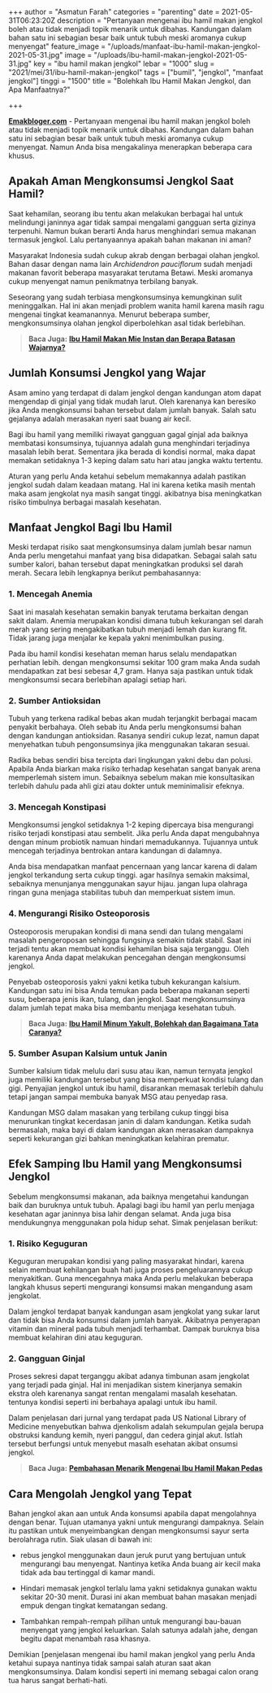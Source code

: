 +++
author = "Asmatun Farah"
categories = "parenting"
date = 2021-05-31T06:23:20Z
description = "Pertanyaan mengenai ibu hamil makan jengkol boleh atau tidak menjadi topik menarik untuk dibahas. Kandungan dalam bahan satu ini sebagian besar baik untuk tubuh meski aromanya cukup menyengat"
feature_image = "/uploads/manfaat-ibu-hamil-makan-jengkol-2021-05-31.jpg"
image = "/uploads/ibu-hamil-makan-jengkol-2021-05-31.jpg"
key = "ibu hamil makan jengkol"
lebar = "1000"
slug = "2021/mei/31/ibu-hamil-makan-jengkol"
tags = ["bumil", "jengkol", "manfaat jengkol"]
tinggi = "1500"
title = "Bolehkah Ibu Hamil Makan Jengkol, dan Apa Manfaatnya?"

+++

[**Emakbloger.com**](/) - Pertanyaan mengenai ibu hamil makan jengkol boleh atau tidak menjadi topik menarik untuk dibahas. Kandungan dalam bahan satu ini sebagian besar baik untuk tubuh meski aromanya cukup menyengat. Namun Anda bisa mengakalinya menerapkan beberapa cara khusus.

## Apakah Aman Mengkonsumsi Jengkol Saat Hamil?

Saat kehamilan, seorang ibu tentu akan melakukan berbagai hal untuk melindungi janinnya agar tidak sampai mengalami gangguan serta gizinya terpenuhi. Namun bukan berarti Anda harus menghindari semua makanan termasuk jengkol. Lalu pertanyaannya apakah bahan makanan ini aman?

Masyarakat Indonesia sudah cukup akrab dengan berbagai olahan jengkol. Bahan dasar dengan nama lain _Archidendron pauciflorum_ sudah menjadi makanan favorit beberapa masyarakat terutama Betawi. Meski aromanya cukup menyengat namun penikmatnya terbilang banyak.

Seseorang yang sudah terbiasa mengkonsumsinya kemungkinan sulit meninggalkan. Hal ini akan menjadi problem wanita hamil karena masih ragu mengenai tingkat keamanannya. Menurut beberapa sumber, mengkonsumsinya olahan jengkol diperbolehkan asal tidak berlebihan.

> **Baca Juga:** [**Ibu Hamil Makan Mie Instan dan Berapa Batasan Wajarnya?**](https://www.emakbloger.com/2021/mei/31/ibu-hamil-makan-mie-instan/)

## Jumlah Konsumsi Jengkol yang Wajar

Asam amino yang terdapat di dalam jengkol dengan kandungan atom dapat mengendap di ginjal yang tidak mudah larut. Oleh karenanya kan beresiko jika Anda mengkonsumsi bahan tersebut dalam jumlah banyak. Salah satu gejalanya adalah merasakan nyeri saat buang air kecil.

Bagi ibu hamil yang memiliki riwayat gangguan gagal ginjal ada baiknya membatasi konsumsinya, tujuannya adalah guna menghindari terjadinya masalah lebih berat. Sementara jika berada di kondisi normal, maka dapat memakan setidaknya 1-3 keping dalam satu hari atau jangka waktu tertentu.

Aturan yang perlu Anda ketahui sebelum memakannya adalah pastikan jengkol sudah dalam keadaan matang. Hal ini karena ketika masih mentah maka asam jengkolat nya masih sangat tinggi. akibatnya bisa meningkatkan risiko timbulnya berbagai masalah kesehatan.

## Manfaat Jengkol Bagi Ibu Hamil

Meski terdapat risiko saat mengkonsumsinya dalam jumlah besar namun Anda perlu mengetahui manfaat yang bisa didapatkan. Sebagai salah satu sumber kalori, bahan tersebut dapat meningkatkan produksi sel darah merah. Secara lebih lengkapnya berikut pembahasannya:

### 1. Mencegah Anemia

Saat ini masalah kesehatan semakin banyak terutama berkaitan dengan sakit dalam. Anemia merupakan kondisi dimana tubuh kekurangan sel darah merah yang sering mengakibatkan tubuh menjadi lemah dan kurang fit. Tidak jarang juga menjalar ke kepala yakni menimbulkan pusing.

Pada ibu hamil kondisi kesehatan meman harus selalu mendapatkan perhatian lebih. dengan mengkonsumsi sekitar 100 gram maka Anda sudah mendapatkan zat besi sebesar 4,7 gram. Hanya saja pastikan untuk tidak mengkonsumsi secara berlebihan apalagi setiap hari.

### 2. Sumber Antioksidan

Tubuh yang terkena radikal bebas akan mudah terjangkit berbagai macam penyakit berbahaya. Oleh sebab itu Anda perlu mengkonsumsi bahan dengan kandungan antioksidan. Rasanya sendiri cukup lezat, namun dapat menyehatkan tubuh pengonsumsinya jika menggunakan takaran sesuai.

Radika bebas sendiri bisa tercipta dari lingkungan yakni debu dan polusi. Apabila Anda biarkan maka risiko terhadap kesehatan sangat banyak arena memperlemah sistem imun. Sebaiknya sebelum makan mie konsultasikan terlebih dahulu pada ahli gizi atau dokter untuk meminimalisir efeknya.

### 3. Mencegah Konstipasi

Mengkonsumsi jengkol setidaknya 1-2 keping dipercaya bisa mengurangi risiko terjadi konstipasi atau sembelit. Jika perlu Anda dapat mengubahnya dengan minum probiotik namuan hindari memadukannya. Tujuannya untuk mencegah terjadinya bentrokan antara kandungan di dalamnya.

Anda bisa mendapatkan manfaat pencernaan yang lancar karena di dalam jengkol terkandung serta cukup tinggi. agar hasilnya semakin maksimal, sebaiknya menunjanya menggunakan sayur hijau. jangan lupa olahraga ringan guna menjaga stabilitas tubuh dan memperkuat sistem imun.

### 4. Mengurangi Risiko Osteoporosis

Osteoporosis merupakan kondisi di mana sendi dan tulang mengalami masalah pengeroposan sehingga fungsinya semakin tidak stabil. Saat ini terjadi tentu akan membuat kondisi kehamilan bisa saja terganggu. Oleh karenanya Anda dapat melakukan pencegahan dengan mengkonsumsi jengkol.

Penyebab osteoporosis yakni yakni ketika tubuh kekurangan kalsium. Kandungan satu ini bisa Anda temukan pada beberapa makanan seperti susu, beberapa jenis ikan, tulang, dan jengkol. Saat mengkonsumsinya dalam jumlah tepat maka bisa membantu menjaga kesehatan tubuh.

> **Baca Juga:** [**Ibu Hamil Minum Yakult, Bolehkah dan Bagaimana Tata Caranya?**](https://www.emakbloger.com/2021/mei/30/ibu-hamil-minum-yakult/)

### 5. Sumber Asupan Kalsium untuk Janin

Sumber kalsium tidak melulu dari susu atau ikan, namun ternyata jengkol juga memiliki kandungan tersebut yang bisa memperkuat kondisi tulang dan gigi. Penyajian jengkol untuk ibu hamil, disarankan memasak terlebih dahulu tetapi jangan sampai membuka banyak MSG atau penyedap rasa.

Kandungan MSG dalam masakan yang terbilang cukup tinggi bisa menurunkan tingkat kecerdasan janin di dalam kandungan. Ketika sudah bermasalah, maka bayi di dalam kandungan akan merasakan dampaknya seperti kekurangan gizi bahkan meningkatkan kelahiran prematur.

## Efek Samping Ibu Hamil yang Mengkonsumsi Jengkol

Sebelum mengkonsumsi makanan, ada baiknya mengetahui kandungan baik dan buruknya untuk tubuh. Apalagi bagi ibu hamil yan perlu menjaga kesehatan agar janinnya bisa lahir dengan selamat. Anda juga bisa mendukungnya menggunakan pola hidup sehat. Simak penjelasan berikut:

### 1. Risiko Keguguran

Keguguran merupakan kondisi yang paling masyarakat hindari, karena selain membuat kehilangan buah hati juga proses pengeluarannya cukup menyakitkan. Guna mencegahnya maka Anda perlu melakukan beberapa langkah khusus seperti mengurangi konsumsi makan mengandung asam jengkolat.

Dalam jengkol terdapat banyak kandungan asam jengkolat yang sukar larut dan tidak bisa Anda konsumsi dalam jumlah banyak. Akibatnya penyerapan vitamin dan mineral pada tubuh menjadi terhambat. Dampak buruknya bisa membuat kelahiran dini atau keguguran.

### 2. Gangguan Ginjal

Proses sekresi dapat terganggu akibat adanya timbunan asam jengkolat yang terjadi pada ginjal. Hal ini menjadikan sistem kinerjanya semakin ekstra oleh karenanya sangat rentan mengalami masalah kesehatan. tentunya kondisi seperti ini berbahaya apalagi untuk ibu hamil.

Dalam penjelasan dari jurnal yang terdapat pada US National Library of Medicine menyebutkan bahwa djenkolism adalah sekumpulan gejala berupa obstruksi kandung kemih, nyeri panggul, dan cedera ginjal akut. Istlah tersebut berfungsi untuk menyebut masalh esehatan akibat onsumsi jengkol.

> **Baca Juga:** [**Pembahasan Menarik Mengenai Ibu Hamil Makan Pedas**](https://www.emakbloger.com/2021/mei/31/ibu-hamil-makan-pedas/)

## Cara Mengolah Jengkol yang Tepat

Bahan jengkol akan aan untuk Anda konsumsi apabila dapat mengolahnya dengan benar. Tujuan utamanya yakni untuk mengurangi dampaknya. Selain itu pastikan untuk menyeimbangkan dengan mengkonsumsi sayur serta berolahraga rutin. Siak ulasan di bawah ini:

- rebus jengkol menggunakan daun jeruk purut yang bertujuan untuk mengurangi bau menyengat. Nantinya ketika Anda buang air kecil maka tidak ada bau tertinggal di kamar mandi.

- Hindari memasak jengkol terlalu lama yakni setidaknya gunakan waktu sekitar 20-30 menit. Durasi ini akan membuat bahan masakan menjadi empuk dengan tingkat kematangan sedang.

- Tambahkan rempah-rempah pilihan untuk mengurangi bau-bauan menyengat yang jengkol keluarkan. Salah satunya adalah jahe, dengan begitu dapat menambah rasa khasnya.

Demikian \[penjelasan mengenai ibu hamil makan jengkol yang perlu Anda ketahui supaya nantinya tidak sampai salah aturan saat akan mengkonsumsinya. Dalam kondisi seperti ini memang sebagai calon orang tua harus sangat berhati-hati.
